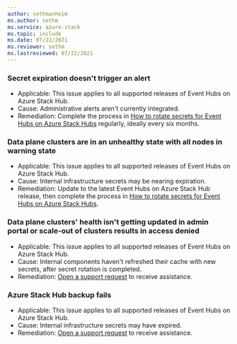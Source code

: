 ```yaml
---
author: sethmanheim
ms.author: sethm
ms.service: azure-stack
ms.topic: include
ms.date: 07/22/2021
ms.reviewer: sethm
ms.lastreviewed: 07/22/2021
---
```


### Secret expiration doesn't trigger an alert

- Applicable: This issue applies to all supported releases of Event Hubs on Azure Stack Hub.
- Cause: Administrative alerts aren't currently integrated.
- Remediation: Complete the process in [How to rotate secrets for Event Hubs on Azure Stack Hubs](../operator/event-hubs-rp-rotate-secrets.md) regularly, ideally every six months.

### Data plane clusters are in an unhealthy state with all nodes in warning state

- Applicable: This issue applies to all supported releases of Event Hubs on Azure Stack Hub.
- Cause: Internal infrastructure secrets may be nearing expiration.
- Remediation: Update to the latest Event Hubs on Azure Stack Hub release, then complete the process in [How to rotate secrets for Event Hubs on Azure Stack Hubs](../operator/event-hubs-rp-rotate-secrets.md).

### Data plane clusters' health isn't getting updated in admin portal or scale-out of clusters results in access denied

- Applicable: This issue applies to all supported releases of Event Hubs on Azure Stack Hub.
- Cause: Internal components haven't refreshed their cache with new secrets, after secret rotation is completed.
- Remediation: [Open a support request](../operator/azure-stack-help-and-support-overview.md) to receive assistance.

### Azure Stack Hub backup fails

- Applicable: This issue applies to all supported releases of Event Hubs on Azure Stack Hub.
- Cause: Internal infrastructure secrets may have expired.
- Remediation: [Open a support request](../operator/azure-stack-help-and-support-overview.md) to receive assistance.

